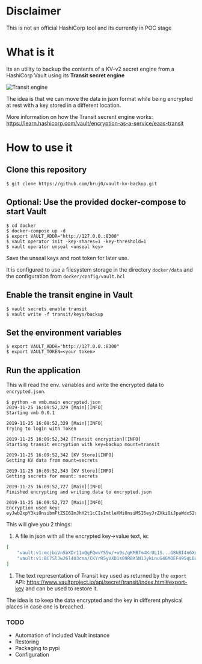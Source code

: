 # Disclaimer
This is not an official HashiCorp tool and its currently in POC stage

# What is it
Its an utility to backup the contents of a KV-v2 secret engine from a HashiCorp Vault using its **Transit secret engine**

![Transit engine](https://d33wubrfki0l68.cloudfront.net/cdaa6b27e251650a51c48cfe22fd860335196fc2/999b0/static/img/vault-encryption.png)

The idea is that we can move the data in json format while being encrypted at rest with a key stored in a different location.

More information on how the Transit secrent engine works: https://learn.hashicorp.com/vault/encryption-as-a-service/eaas-transit

# How to use it

## Clone this repository
```
$ git clone https://github.com/bruj0/vault-kv-backup.git
```
## Optional: Use the provided docker-compose to start Vault
```
$ cd docker
$ docker-compose up -d
$ export VAULT_ADDR="http://127.0.0.:8300"
$ vault operator init -key-shares=1 -key-threshold=1
$ vault operator unseal <unseal key>
```
Save the unseal keys and root token for later use.

It is configured to use a filesystem storage in the directory `docker/data` and the configuration from `docker/config/vault.hcl`

## Enable the transit engine in Vault

```
$ vault secrets enable transit
$ vault write -f transit/keys/backup
```

## Set the environment variables

```
$ export VAULT_ADDR="http://127.0.0.:8300"
$ export VAULT_TOKEN=<your token>
```
## Run the application
This will read the env. variables and write the encrypted data to `encrypted.json`.
```
$ python -m vmb.main encrypted.json
2019-11-25 16:09:52,329 [Main][INFO]
Starting vmb 0.0.1

2019-11-25 16:09:52,329 [Main][INFO]
Trying to login with Token

2019-11-25 16:09:52,342 [Transit encryption][INFO]
Starting transit encryption with key=backup mount=transit

2019-11-25 16:09:52,342 [KV Store][INFO]
Getting KV data from mount=secrets

2019-11-25 16:09:52,343 [KV Store][INFO]
Getting secrets for mount: secrets

2019-11-25 16:09:52,727 [Main][INFO]
Finished encrypting and writing data to encrypted.json

2019-11-25 16:09:52,727 [Main][INFO]
Encryption used key:
eyJwb2xpY3kiOnsibmFtZSI6ImJhY2t1cCIsImtleXMiOnsiMSI6eyJrZXkiOiJpaWdxS2dielFrMVgrN2tT...fV19fQo=
```

This will give you 2 things:
1. A file in json with all the encrypted key->value text, ie:

```json
[
    "vault:v1:mcjbiVnSbXDr11mQgFQwvYS5w/+u9s/gKMB7m4KrUL1S...G8kBI4n6XeAZv/c",
    "vault:v1:BC7SlJw26l4U3csa/CKYrR5yVXD1s09RBX5N1JykLnuG4GMOEF495qLDcIn3OY1BMMdBqGrBfHb9W/...",
]
```
1. The text representation of Transit key used as returned by the `export` API: https://www.vaultproject.io/api/secret/transit/index.html#export-key and can be used to restore it.

The idea is to keep the data encrypted and the key in different physical places in case one is breached. 

### TODO
* Automation of included Vault instance
* Restoring
* Packaging to pypi
* Configuration
